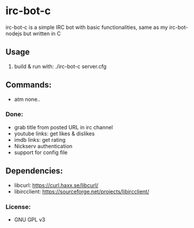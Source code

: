 # irc-bot-c

irc-bot-c is a simple IRC bot with basic functionalities, same as my irc-bot-nodejs but written in C

## Usage
1. build & run with: ./irc-bot-c server.cfg

## Commands:
- atm none..

### Done:
- grab title from posted URL in irc channel
- youtube links: get likes & dislikes
- imdb links: get rating
- Nickserv authentication
- support for config file

## Dependencies:
- libcurl: https://curl.haxx.se/libcurl/
- libircclient: https://sourceforge.net/projects/libircclient/

### License:
- GNU GPL v3
